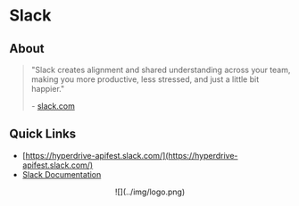 # Slack

## About
> "Slack creates alignment and shared understanding across your team, making you more productive, less stressed, and just a little bit happier."
>
> \- [slack.com](https://slack.com/features)

## Quick Links
 - [https://hyperdrive-apifest.slack.com/](https://hyperdrive-apifest.slack.com/)
 - [Slack Documentation](https://get.slack.help/hc/en-us/categories/200111606-Using-Slack)

<center id="footer">
  ![](../img/logo.png)
</center>
